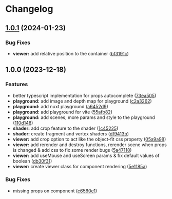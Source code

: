 # Changelog

## [1.0.1](https://github.com/X3ne/vue-depth-viewer/compare/v1.0.0...v1.0.1) (2024-01-23)


### Bug Fixes

* **viewer:** add relative position to the container ([bf3191c](https://github.com/X3ne/vue-depth-viewer/commit/bf3191c170ec78eaf4f834bc124fe32e3fb1b59b))

## 1.0.0 (2023-12-18)


### Features

* better typescript implementation for props autocomplete ([73ea505](https://github.com/X3ne/vue-depth-viewer/commit/73ea505264743877790240fd54bbca9c334b1477))
* **playground:** add image and depth map for playground ([c2a3262](https://github.com/X3ne/vue-depth-viewer/commit/c2a32625bc008dca595092716115b69bdbd01c5a))
* **playground:** add nuxt playground ([a6452d9](https://github.com/X3ne/vue-depth-viewer/commit/a6452d968fba0566105fa9eeb5abd47d13799f84))
* **playground:** add playground for vite ([55afb82](https://github.com/X3ne/vue-depth-viewer/commit/55afb826089ec4a030c8e9059f25e3c0ae4394b7))
* **playground:** add scenes, more params and style to the playground ([110d148](https://github.com/X3ne/vue-depth-viewer/commit/110d148f9cee15cf6f0c2f566eb2e5afd8d2cd84))
* **shader:** add crop feature to the shader ([1c45225](https://github.com/X3ne/vue-depth-viewer/commit/1c45225461ae95f5807f941d0a7fd0122055cf9e))
* **shader:** create fragment and vertex shaders ([df9413b](https://github.com/X3ne/vue-depth-viewer/commit/df9413bec600b4331b4d4ba95518ca0cb58fe0f1))
* **viewer:** add crop option to act like the object-fit css property ([05a9a98](https://github.com/X3ne/vue-depth-viewer/commit/05a9a98500526e37ae36c80dc18c5d7ff47147ed))
* **viewer:** add rerender and destroy functions, rerender scene when props is changed & add css to fix some render bugs ([5a47118](https://github.com/X3ne/vue-depth-viewer/commit/5a471183826212ff85b1042bf3452a1045dbb7c3))
* **viewer:** add useMouse and useScreen params & fix default values of boolean ([db30f31](https://github.com/X3ne/vue-depth-viewer/commit/db30f31bce31fe0541edb8cb2869eb54557d7de2))
* **viewer:** create viewer class for component rendering ([5e1185a](https://github.com/X3ne/vue-depth-viewer/commit/5e1185a2a668af8378979376acf6328b491befa6))


### Bug Fixes

* missing props on component ([c6560e1](https://github.com/X3ne/vue-depth-viewer/commit/c6560e15d1caaa5b49c6e42b7c88efb35d881c51))
